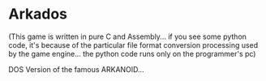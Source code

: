 # Arkados
(This game is written in pure C and Assembly... if you see some python code, it's because of the particular file format conversion processing used by the game engine... the python code runs only on the programmer's pc)

DOS Version of the famous ARKANOID...
